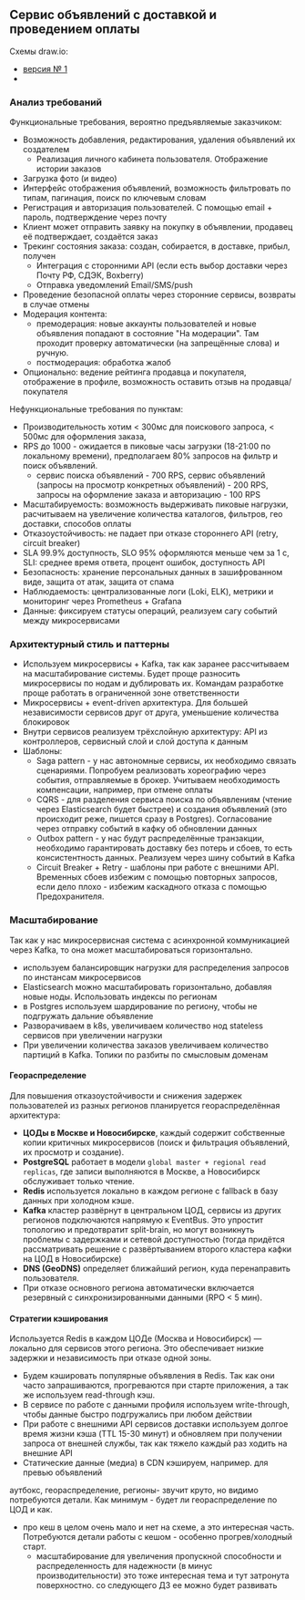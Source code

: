 ## Сервис объявлений с доставкой и проведением оплаты
Схемы draw.io:
- [версия № 1](https://viewer.diagrams.net/?tags=%7B%7D&lightbox=1&target=blank&highlight=0000ff&edit=_blank&layers=1&nav=1&title=%D1%81%D0%B8%D1%81%D1%82%D0%B5%D0%BC%D0%B0%20%D0%BE%D0%B1%D1%8A%D1%8F%D0%B2%D0%BB%D0%B5%D0%BD%D0%B8%D0%B9%20%D1%81%20%D0%B4%D0%BE%D1%81%D1%82%D0%B0%D0%B2%D0%BA%D0%BE%D0%B9%20%D0%B8%20%D0%BE%D0%BF%D0%BB%D0%B0%D1%82%D0%BE%D0%B9&dark=auto#R%3Cmxfile%3E%3Cdiagram%20name%3D%22%D0%A1%D1%82%D1%80%D0%B0%D0%BD%D0%B8%D1%86%D0%B0%20%E2%80%94%201%22%20id%3D%22m1w7S_AMzuUM7NPfwQDJ%22%3E3V1bk6O2Ev41rsp5mCnul0dfN6nsZqfOViqPKdlobDJguQDPjPPrIwyShYQB74wE5sU2ciNk9e1Td0uemPP4%2FUsCDrtvKIDRxNCC94m5mBiGbhomfstbTkWL61lFwzYJg5Lo0vAj%2FBeWjVrZegwDmFYIM4SiLDxUGzdov4ebrNIGkgS9VcmeUVR96gFsodDwYwMisfWvMMh2RatnuJf2X2G43ZEn645ffBMDQlz%2BknQHAvTGNJnLiTlPEMqKT%2FH7HEb55JF5Ke5bXfmWDiyB%2B6zLDSt7ES%2B%2Bp86vp9W36eLFe1n8uXmwSm68guhY%2FuLfwfMLKIecncg8pG9hHIE9vpq97cIM%2FjiATf7VG2Y7bttlcYSvdPxRHFc51FeYZPCdaSrH%2BQWiGGbJCZOU39paOWel0Hi2XVy%2FXVjgeCXNjpl%2Bg9wISrZvad%2BXmcEfysm5ZaJsYaJAkD7CV%2FwrU3G2duCQf8SzAKIIRmibgBjPzQEmIR4PTPjvni5ftM3vc%2FgOiaLUz3czpztzQbcqTLA0gQe6UcMDRxoLfIEFKAlgMnIuOANjgy2ajAM4xTkHRs0I09UGxghRH7D3DfEvOo2aEbY1MEY4psCIPcrC53ADshDtHzcojsE%2BwOxwIjyWWRC%2B4o%2Fb%2FOMvk4U2ma3Or94Ez5tXvJrn1%2FNog4eJgcelnW1d%2BblUuPKKcP0hhclriNmDf33e4fT8ujy%2Fzs%2BvRfvi%2FGqdHzEjxMvyieV48GeNucVgOvTOtxSDpF%2FZpE%2FuiTPm2wX5mfjV%2Fx%2BZDTzlzISMU2SNqsRS8WREFoMehSJrCvMMA4x7y0uUZDu0RXsQLS%2BtswQd9wHMe9Xw1YXmK0KHcgL%2FgVl2KicUHDPUERmm6JhsYMNwCfIHyRY2cqagy39LI1sSGGHVfK1i%2FLpJLm99QiEe8sUVOFV%2BmgQdki6KgZZ3cayiw%2Fh57hFAfbE3002Gkqu6c4yjgsCc5TKL7VL0Faxh9ITSMLdQmGSNsgzFDME0Crf5FxnilAYdsyjcwzldcGmfA%2FoNzqybugj6TaX%2B9b50xOqoI44aHbF61hERpX5FIKhxwTOA17Ub7C66%2BaNkh%2BL1MVWyDjZNbg41USXqlsGeLJVw70slnI4q4alRCYeDAYbZTSWmSQJODNkhJ0ivP8d261Vv1ZGejOsiKcUIPlU%2F%2FXGKEolbSpclLkRmdpSlT4Mg%2Bkj5ZyjiH7%2BI7egeVdsCS4Ut0J2RCpMpRZhUy4CjqZABb6Qy4KsxKB7nEAzFeJumuUbGP9Kh9JgCh%2FVtT5JD4OTEspuNgWnqTfRyjIFhjVSYbEXGgI%2Bl%2BMNEF4bXTM%2F%2FDo5ekvCN1BMZqjwRxzTbHqbwEaW4Ru9fUSKpwlcykw3tPv2GG76ADIK3%2FGnTmhjWQ841TIHfojAOs3C%2FvRbOqr23miIqcj80F6VVMlKXFI7L0DtMBmt1%2B6PZTNWCPIimoJYkk4Rb5uQWi8la6cwtJpNR07rG9CrKKz%2BuZwmh7o4pTFdWYM%2B6M%2FTmdbR5liL0RsvabgztfVq0u5cV9OaYvJ7vzy8CkO7ohQLOyoFStzoh126MnbbS261Oy2qil%2BSEBiZNKZaGbJpXc%2BKGTQTSNNyQ5lUYqTMnzjCEzuGEQndbhIgTulvpDUOF0InlTAISKICHybzaDEShtSwWAxhWpHFVpaefdQZjuMztWrVmpQQ2IM7hwH6dHuohDTPMBdOZTWAOfaBGxlU8uYAw0%2FI5l7qa2vqZJpBVo7fnXH9V10CZ3d9gVYFsXQBJ%2B8dhEBRqDdPwX7A%2B95crdimbuHN7NrEX3atmiFEpK7XLLie0NqY7fHrQHnVsGCsiWl590I0%2FmNVeScKT9ICen1MoxYF7gvCD4FLPVSNmVJBYiTYYCdE%2FIGB5gdZ5paHN%2F%2F%2FnotqRqEfcEqAoERsk8Ha4mmajJqGutnbQvLNgA1mptLpKU1G0weV8oeo6E7uXlZMM5N2ZtZYc1t4c%2F%2FG5VbTTgmo4eqcNqhtWE72kNBjxhtwmB%2BoLauM%2FtwCZs%2FE2CJ6qlPJeq%2Fu95iNoPy5zy5T5zLbPyRPn5KE6E1LSqiEcBiZV7r0Lr1JXuajYq9xZQp1UXbR7FVeNV%2FG4bJzVMRv3aWbAEMzAMWWswBUToDGKalawIL%2BSqg3b0uDqjDElJqPwC4aGNRZFGNZiKGm0lmo7OzZfCCYvymcNVMPt%2BqRpjxp%2BZxlSUgrTruGKUqS%2BzgXiXDlZKo9HHSqKaYh4srGUcYqLPoyInOtVuezqKrg8sDCtAnaTzacDY7fTUkTDp5IdFUU0urgtkewb7BRY6r6SELEFJeNWBlycyL%2BOJzRmZyFtJ2uLGxYQpKthAgvXuOKFegMWuug6igoEJvg342fcL%2BbaYRL4hSTZDKsaY5UVVnFMIdvYdvAdbPPdapXNn2Ur3fZptDOufd%2FnzYzUdd7Pd%2BWkvM06vZToV9zDBzyC3xUADMIhWHzZvM8dxsLRG830khyCmGFj96k3eAUYgxB3v0pjPAerwzHdVQNHP7EH%2FIYcVt%2FlOU7v8Zx7g%2B%2F0qKbWmkQ5OyRaq6tdTW08hwrhRfVSCJLNrhGKUYe7FHzldMKHcOuiL52iPoPUQd5A2r1HXAwRTi8jkGbhpuBkAwc5XNulPMC7goZZbE2BFhuKl1tOQKDY5hSFWB4Ss10Y1oXkfF3TBrB52Z7l6XtxlEDZnpaAzJYjQW5XKy4NkBm9rNelF0%2BRTQ3txl5R8F7XuOW5oTh6b96bu%2B7KQVORu%2FavFKypYiBxImoZWAmmfdI6qjNryWliPS%2BkdI3bn%2Ba2hNZ0vfkGSXuExCiJeApXU3DNYFyzy%2BxsoIVblHLGrLMc4tzFzHjDrgjtyilegwR%2BPr%2BPtX%2Fg5wq8JhGxRib9DEvGEPmiO497A1pmL%2Bb7A0a6a7DLlBPtqjGqHIKyDLUO2Lo3BNWVg5YiBCVgYFuXk9%2FWNX5Hi4rNAoYYyoxhEII258uVLdNVcENtG7vZkV1cs504Vzrxq1EaNuvBrf2XA3XHusZlqOhW8v5KX8RY2g%2FzWvSFC4dwsRaD4diymtC8Jik0wEZjJz65cWwRFMELmJ7Ie1%2BpYxdjcE8ozbYJrDtclyDyv4P1%2BJjj82fK1oS3lJ4NaIpLogbekCPDR8kbjw9eOzU2U1PKHHEN08CcvNR0pJzhtMaqWas4ShkjApkGxhT%2FdzBKzgj7ePo%2B69QSYUYDZ0CQ%2Fr0Oxs8WvQb%2BKVUYS4QA88UfwhTjnsJDmq8K6WRH6Biowcw6Xy7eey2Q1cvJvTJKRa2uAW1JB%2B%2FdvEuNkwW35cgr%2Fnw2V8WRV1Yvu1Bl5Ds6i4ekc%2F0%2BKh6e1iweptdIL6nQvJdKQini0bmscBhHt%2FLHxbgte1xdp5Feknj0EqztVzyG4Vxc%2Fo%2Fy2rZAW430ksSjlz%2Bb6VU8JJ3z%2BVHr4bXsePf9RnpJ4tELNJUhHmRz0r1YD58rivWMG62HikyP3Qs0lbFy6S4ecv5DQrp48NbjRnqrBfryp55ZKqCvMxroa98ZthEy2IM0T04v2FeKeeosH8MwT4J8WC3oRrAfKtAN%2Bffe%2B5cPp%2FOW%2FGHYD4uvIdZa%2FAt%2FQ5u9sZrtkyR5ErOsxfaTxwTmuYR3Qdz6%2FQPVm4Pn%2FE6tuoSD4r%2F3HU3svPO2vIGcc2tw4Q27JXbO0ys5t5bk%2BhmN%2FIb2YYaS%2FBR%2Be1mTLHxK8qfu4BH%2Fdnx3fm7tlwQ8gz24NYF4XMNPzB0GIHn5jrsJs3wCtUfNrjYa59bPypJZ3Ak89C%2FsJGTJ8GWCUMZyHk%2FT7hsK8pNxl%2F8B%3C%2Fdiagram%3E%3C%2Fmxfile%3E)
- 
### Анализ требований
Функциональные требования, вероятно предъявляемые заказчиком:
- Возможность добавления, редактирования, удаления объявлений их создателем
	- Реализация личного кабинета пользователя. Отображение истории заказов
- Загрузка фото (и видео)
- Интерфейс отображения объявлений, возможность фильтровать по типам, пагинация, поиск по ключевым словам
- Регистрация и авторизация пользователей. С помощью email + пароль, подтверждение через почту 
- Клиент может отправить заявку на покупку в объявлении, продавец её подтверждает, создаётся заказ
- Трекинг состояния заказа: создан, собирается, в доставке, прибыл, получен
	- Интеграция с сторонними API (если есть выбор доставки через Почту РФ, СДЭК, Boxberry)
	- Отправка уведомлений Email/SMS/push
- Проведение безопасной оплаты через сторонние сервисы, возвраты в случае отмены
- Модерация контента: 
	- премодерация: новые аккаунты пользователей и новые объявления попадают в состояние "На модерации". Там проходит проверку автоматически (на запрещённые слова) и ручную.
	- постмодерация: обработка жалоб
- Опционально: ведение рейтинга продавца и покупателя, отображение в профиле, возможность оставить отзыв на продавца/покупателя

Нефункциональные требования по пунктам:
- Производительность хотим < 300мс для поискового запроса, < 500мс для оформления заказа, 
- RPS до 1000 - ожидается в пиковые часы загрузки (18-21:00 по локальному времени), предполагаем 80% запросов на фильтр и поиск объявлений.
	- сервис поиска объявлений - 700 RPS, сервис объявлений (запросы на просмотр конкретных объявлений) - 200 RPS, запросы на оформление заказа и авторизацию - 100 RPS
- Масштабируемость: возможность выдерживать пиковые нагрузки, расчитываем на увеличение количества каталогов, фильтров, гео доставки, способов оплаты
- Отказоустойчивость: не падает при отказе стороннего API (retry, circuit breaker)
- SLA 99.9% доступность, 
  SLO 95% оформляются меньше чем за 1 с, 
  SLI: среднее время ответа, процент ошибок, доступность API
- Безопасность: хранение персональных данных в зашифрованном виде, защита от атак, защита от спама
- Наблюдаемость: централизованные логи (Loki, ELK), метрики и мониторинг через Prometheus + Grafana
- Данные: фиксируем статусы операций, реализуем сагу событий между микросервисами

### Архитектурный стиль и паттерны
- Используем микросервисы + Kafka, так как заранее рассчитываем на масштабирование системы. Будет проще разносить микросервисы по нодам и дублировать их. Командам разработке проще работать в ограниченной зоне ответственности
- Микросервисы + event-driven архитектура. Для большей независимости сервисов друг от друга, уменьшение количества блокировок
- Внутри сервисов реализуем трёхслойную архитектуру: 
  API из контроллеров, сервисный слой и слой доступа к данным
- Шаблоны:
	- Saga pattern - у нас автономные сервисы, их необходимо связать сценариями. Попробуем реализовать хореографию через события, отправляемые в брокер. Учитываем необходимость компенсации, например, при отмене оплаты
	- CQRS - для разделения сервиса поиска по объявлениям (чтение через Elasticsearch будет быстрее) и создания объявлений (это происходит реже, пишется сразу в Postgres). Согласование через отправку событий в кафку об обновлении данных
	- Outbox pattern - у нас будут распределённые транзакции, необходимо гарантировать доставку без потерь и сбоев, то есть консистентность данных. Реализуем через шину событий в Kafka
	- Circuit Breaker + Retry - шаблоны при работе с внешними API. Временных сбоев избежим с помощью повторных запросов, если дело плохо - избежим каскадного отказа с помощью Предохранителя.
### Масштабирование
Так как у нас микросервисная система с асинхронной коммуникацией через Kafka, то она может масштабироваться горизонтально. 
- используем балансировщик нагрузки для распределения запросов по инстансам микросервисов
- Elasticsearch можно масштабировать горизонтально, добавляя новые ноды. Использовать индексы по регионам
- в Postgres используем шардирование по региону, чтобы не подгружать дальние объявление
- Разворачиваем в k8s, увеличиваем количество нод stateless сервисов при увеличении нагрузки
- При увеличении количества заказов увеличиваем количество партиций в Kafka. Топики по разбиты по смысловым доменам
#### Геораспределение
Для повышения отказоустойчивости и снижения задержек пользователей из разных регионов планируется геораспределённая архитектура:
- **ЦОДы в Москве и Новосибирске**, каждый содержит собственные копии критичных микросервисов (поиск и фильтрация объявлений, их просмотр и создание).
- **PostgreSQL** работает в модели `global master + regional read replicas`, где записи выполняются в Москве, а Новосибирск обслуживает только чтение.
- **Redis** используется локально в каждом регионе с fallback в базу данных при холодном кэше.
- **Kafka** кластер развёрнут в центральном ЦОД, сервисы из других регионов подключаются напрямую к EventBus. Это упростит топологию и предотвратит split-brain, но могут возникнуть проблемы с задержками и сетевой доступностью (тогда придётся рассматривать решение с развёртыванием второго кластера кафки на ЦОД в Новосибирске)
- **DNS (GeoDNS)** определяет ближайший регион, куда перенаправить пользователя.
- При отказе основного региона автоматически включается резервный с синхронизированными данными (RPO < 5 мин).
#### Стратегии кэширования
Используется Redis в каждом ЦОДе (Москва и Новосибирск) — локально для сервисов этого региона. Это обеспечивает низкие задержки и независимость при отказе одной зоны.
- Будем кэшировать популярные объявления в Redis. Так как они часто запрашиваются, прогреваются при старте приложения, а так же используем read-through кэш. 
- В сервисе по работе с данными профиля используем write-through, чтобы данные быстро подгружались при любом действии
- При работе с внешними API сервисов доставки используем долгое время жизни кэша (TTL 15-30 минут) и обновляем при получении запроса от внешней службы, так как тяжело каждый раз ходить на внешние API
- Статические данные (медиа) в CDN кэшируем, например. для превью объявлений

аутбокс, геораспределение, регионы- звучит круто, но видимо потребуются детали. Как минимум - будет ли геораспределение по ЦОД и как. 
- про кеш в целом очень мало и нет на схеме, а это интересная часть. Потребуются детали работы с кешом - особенно прогрев/холодный старт. 
  - масштабирование для увеличения пропускной способности и распределенность для надежности (в минус производительности) это тоже интересная тема и тут затронута поверхностно. со следующего ДЗ ее можно будет развивать